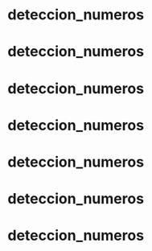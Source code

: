 # deteccion_numeros
# deteccion_numeros
# deteccion_numeros
# deteccion_numeros
# deteccion_numeros
# deteccion_numeros
# deteccion_numeros
